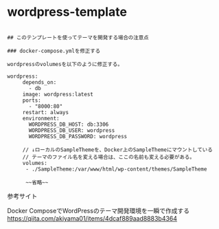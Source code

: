 # wordpress-template

```

## このテンプレートを使ってテーマを開発する場合の注意点

### docker-compose.ymlを修正する

wordpressのvolumesを以下のように修正する。

wordpress:
     depends_on:
       - db
     image: wordpress:latest
     ports:
       - "8000:80"
     restart: always
     environment:
       WORDPRESS_DB_HOST: db:3306
       WORDPRESS_DB_USER: wordpress
       WORDPRESS_DB_PASSWORD: wordpress
       
     // ↓ローカルのSampleThemeを、Docker上のSampleThemeにマウントしている
     // テーマのファイル名を変える場合は、ここの名前も変える必要がある。
     volumes:
      - ./SampleTheme:/var/www/html/wp-content/themes/SampleTheme
      
      ~~省略~~
```

参考サイト  

Docker ComposeでWordPressのテーマ開発環境を一瞬で作成する  
https://qiita.com/akiyama01/items/4dcaf889aad8883b4364
